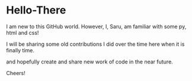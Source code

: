 # Hello-There

I am new to this GitHub world. However, I, Saru, am familiar with some py, html and css!

I will be sharing some old contributions I did over the time here when it is finally time.

and hopefully create and share new work of code in the near future.

Cheers!
